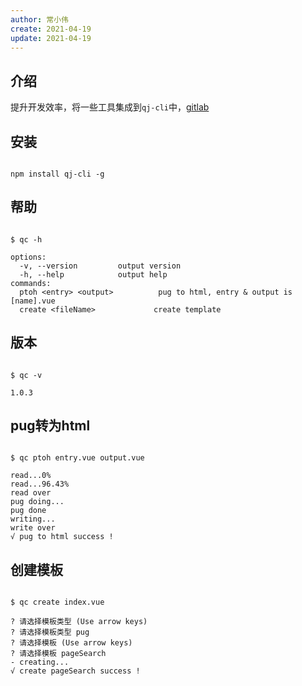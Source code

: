 ```yaml
---
author: 常小伟
create: 2021-04-19
update: 2021-04-19
---
```


## 介绍

提升开发效率，将一些工具集成到```qj-cli```中，[gitlab](https://gitlab.qjdchina.com/FE-zhuozhu/qjd-cli/-/tree/master)

## 安装

```

npm install qj-cli -g
```

## 帮助

```

$ qc -h

options:
  -v, --version         output version
  -h, --help            output help
commands:
  ptoh <entry> <output>          pug to html, entry & output is [name].vue
  create <fileName>             create template
```

## 版本

```

$ qc -v

1.0.3
```

## pug转为html

```

$ qc ptoh entry.vue output.vue

read...0%
read...96.43%
read over
pug doing...
pug done
writing...
write over
√ pug to html success !

```

## 创建模板

```

$ qc create index.vue

? 请选择模板类型 (Use arrow keys)
? 请选择模板类型 pug
? 请选择模板 (Use arrow keys)
? 请选择模板 pageSearch
- creating...
√ create pageSearch success !

```
